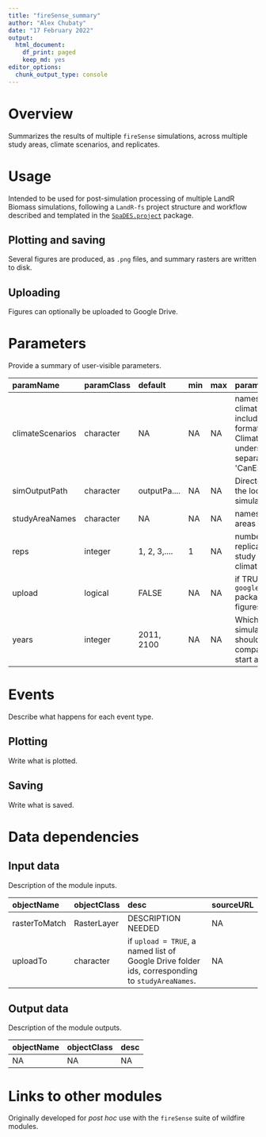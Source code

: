```yaml
---
title: "fireSense_summary"
author: "Alex Chubaty"
date: "17 February 2022"
output:
  html_document:
    df_print: paged
    keep_md: yes
editor_options:
  chunk_output_type: console
---
```




# Overview

Summarizes the results of multiple `fireSense` simulations, across multiple study areas, climate scenarios, and replicates.

# Usage

Intended to be used for post-simulation processing of multiple LandR Biomass simulations, following a `LandR-fs` project structure and workflow described and templated in the [`SpaDES.project`](https://github.com/PredictiveEcology/SpaDES.project) package.

## Plotting and saving

Several figures are produced, as `.png` files, and summary rasters are written to disk.

## Uploading

Figures can optionally be uploaded to Google Drive.

# Parameters

Provide a summary of user-visible parameters.


|paramName        |paramClass |default      |min |max |paramDesc                                                                                                                          |
|:----------------|:----------|:------------|:---|:---|:----------------------------------------------------------------------------------------------------------------------------------|
|climateScenarios |character  |NA           |NA  |NA  |names of CIMP6 climate scenarios including SSP, formatted as in ClimateNA, using underscores as separator. E.g., 'CanESM5_SSP370'. |
|simOutputPath    |character  |outputPa.... |NA  |NA  |Directory specifying the location of the simulation outputs.                                                                       |
|studyAreaNames   |character  |NA           |NA  |NA  |names of study areas simulated.                                                                                                    |
|reps             |integer    |1, 2, 3,.... |1   |NA  |number of replicates/runs per study area and climate scenario.                                                                     |
|upload           |logical    |FALSE        |NA  |NA  |if TRUE, uses the `googledrive` package to upload figures.                                                                         |
|years            |integer    |2011, 2100   |NA  |NA  |Which two simulation years should be compared? Typically start and end years.                                                      |

# Events

Describe what happens for each event type.

## Plotting

Write what is plotted.

## Saving

Write what is saved.

# Data dependencies

## Input data

Description of the module inputs.


|objectName    |objectClass |desc                                                                                            |sourceURL |
|:-------------|:-----------|:-----------------------------------------------------------------------------------------------|:---------|
|rasterToMatch |RasterLayer |DESCRIPTION NEEDED                                                                              |NA        |
|uploadTo      |character   |if `upload = TRUE`, a named list of Google Drive folder ids, corresponding to `studyAreaNames`. |NA        |

## Output data

Description of the module outputs.


|objectName |objectClass |desc |
|:----------|:-----------|:----|
|NA         |NA          |NA   |

# Links to other modules

Originally developed for *post hoc* use with the `fireSense` suite of wildfire modules.

